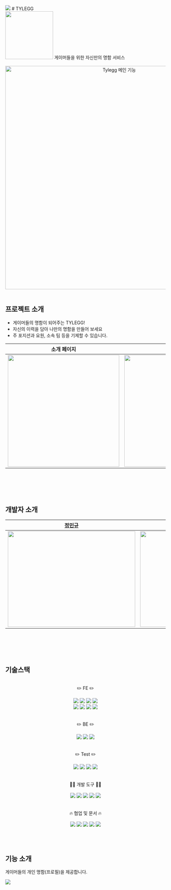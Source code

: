 <img src="https://capsule-render.vercel.app/api?type=waving&color=BDBDC8&height=100&width=1200&section=header" />
# TYLEGG
<br />
<img src="https://github.com/Gotkwondo/Tylegg/assets/91406371/eb40b24d-078a-4a20-8a23-c19a7960e221" style="width: 150px; " />
게이머들을 위한 자신만의 명함 서비스
<br/><br/>
<div align="center">
  <img width="700" alt="Tylegg 메인 기능" src="https://github.com/Gotkwondo/Tylegg/assets/91406371/76cfeb49-271f-4b04-a6ee-247abe0f66fb">
</div>
<br />

## 프로젝트 소개

- 게이머들의 명함이 되어주는 TYLEGG!
- 자신의 이력을 담아 나만의 명함을 만들어 보세요
- 주 포지션과 요원, 소속 팀 등을 기제할 수 있습니다.

| 소개 페이지 | 명함 페이지 |
| --- | --- |
|<img src="https://github.com/Gotkwondo/Tylegg/assets/91406371/6fa5d217-099c-4fc0-b10e-faa57777ffa5" width="350">  |<img src="https://github.com/Gotkwondo/Tylegg/assets/91406371/76cfeb49-271f-4b04-a6ee-247abe0f66fb" width="350" >|

<br/><br/><br/><br/>
## 개발자 소개

| [정민규](https://github.com/supersfel) | [오주현](https://github.com/Gotkwondo) | [박세연](https://github.com/parksey) |
| --- | --- | --- |
| <img src="https://github.com/supersfel/GAMALDA/assets/81850778/46034b18-9564-4128-91a8-22f2d3b7232e" width="400" height="300"> | <img src="https://github.com/supersfel/GAMALDA/assets/81850778/b7b3fbcc-0962-4168-a72d-f085937d0008" width="400" height="300">| <img src="https://github.com/Gotkwondo/north_penguin/assets/91406371/334b164a-eae8-46fd-84a0-a7289b91db1f" width="400" height="300" />

<br/><br/><br/><br/>
## 기술스택


<div align="center">
  <br/>
  ✏️ FE ✏️
  <br/><br/>
  <img src="https://img.shields.io/badge/React-61DAFB?style=for-the-badge&logo=React&logoColor=white">
  <img src="https://img.shields.io/badge/ReactQuery-FF4154?style=for-the-badge&logo=ReactQuery&logoColor=white">
  <img src="https://img.shields.io/badge/CreateReactApp-09D3AC?style=for-the-badge&logo=CreateReactApp&logoColor=white">
  <img src="https://img.shields.io/badge/HTML5-E34F26?style=for-the-badge&logo=HTML5&logoColor=white"><br/>
  <img src="https://img.shields.io/badge/JavaScript-F7DF1E?style=for-the-badge&logo=JavaScript&logoColor=white">
  <img src="https://img.shields.io/badge/TypeScript-3178C6?style=for-the-badge&logo=TypeScript&logoColor=white">
  <img src="https://img.shields.io/badge/ReactRouter-CA4245?style=for-the-badge&logo=ReactRouter&logoColor=white">
  <img src="https://img.shields.io/badge/StoryBook-FF4785?style=for-the-badge&logo=StoryBook&logoColor=white">
</div>
<br/>

<div align="center">
  <br/>
  ✏️ BE ✏️
  <br/><br/>
  <img src="https://img.shields.io/badge/Java17-3B66BC?style=for-the-badge&logo=Java17&logoColor=white">
  <img src="https://img.shields.io/badge/Spring-6DB33F?style=for-the-badge&logo=Spring&logoColor=white">
  <img src="https://img.shields.io/badge/springsecurity-6DB33F?style=for-the-badge&logo=springsecurity&logoColor=white"><br/>
</div>
<br/>

<div align="center">
  <br/>
  ✏️ Test ✏️
  <br/><br/>
  <img src="https://img.shields.io/badge/StoryBook-FF4785?style=for-the-badge&logo=StoryBook&logoColor=white">
  <img src="https://img.shields.io/badge/MSW-FFA633?style=for-the-badge&logo=MSW&logoColor=white">
  <img src="https://img.shields.io/badge/Jest-C21325?style=for-the-badge&logo=Jest&logoColor=white">
  <img src="https://img.shields.io/badge/testinglibrary-E33332?style=for-the-badge&logo=testinglibrary&logoColor=white">
</div>
<br/>

<div align="center">
  <br/>
  🧑‍💻 개발 도구 🧑‍💻
  <br/><br/>
  <img src="https://img.shields.io/badge/createreactapp-09D3AC?style=for-the-badge&logo=createreactapp&logoColor=white">
  <img src="https://img.shields.io/badge/.env-ECD53F?style=for-the-badge">
  <img src="https://img.shields.io/badge/ESLint-4B32C3?style=for-the-badge&logo=ESLint&logoColor=white">
  <img src="https://img.shields.io/badge/Prettier-F7B93E?style=for-the-badge&logo=Prettier&logoColor=white">
  <img src="https://img.shields.io/badge/NPM-CB3837?style=for-the-badge&logo=NPM&logoColor=white">
</div>
<br/>

<div align="center">
  <br/>
  🔥 협업 및 문서 🔥
  <br/><br/>
  <img src="https://img.shields.io/badge/GitHub-181717?style=for-the-badge&logo=GitHub&logoColor=white">
  <img src="https://img.shields.io/badge/Notion-000000?style=for-the-badge&logo=Notion&logoColor=white">
  <img src="https://img.shields.io/badge/Figma-F24E1E?style=for-the-badge&logo=Figma&logoColor=white">
  <img src="https://img.shields.io/badge/StoryBook-FF4785?style=for-the-badge&logo=StoryBook&logoColor=white">
  <img src="https://img.shields.io/badge/Swagger-85EA2D?style=for-the-badge&logo=Swagger&logoColor=white">
</div>
<br/>
<br/>
<br/>

## 기능 소개
게이머들의 개인 명함(프로필)을 제공합니다.


<img src="https://capsule-render.vercel.app/api?type=waving&color=BDBDC8&height=150&section=footer" />
